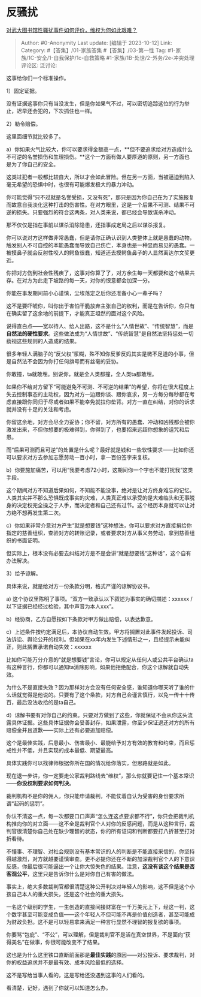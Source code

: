 # 反骚扰
[对武大图书馆性骚扰事件如何评价，维权为何如此艰难？](https://www.zhihu.com/question/625687555/answer/3247068566)

> Author: #0-Anonymity
> Last update: [编辑于 2023-10-12]
> Link:
> Category: #【答集】/01-家族答集 #【答集】/03-第一性 
> Tag: #1-家族/1C-安全/1-自我保护/1c-自救策略 #1-家族/1B-处世/2-外务/2e-冲突处理 
> 评论区:
> 泛讨论:

这事给你们一个标准操作。

1）固定证据。

没有证据这事你只有当没发生，但是你如果气不过，可以密切追踪这位的行为举止，迟早还会犯的，下次抓住也一样。

2）勒令赔偿。

这里面细节就比较多了。

a）你如果火气比较大，你可以要求得金额高一点，**但不要追求给对方造成什么不可逆的名誉损伤和生理损伤。**这个一方面有做人要厚道的原则，另一方面也是为了你自己的安全。

这类过犯者一般都比较自大，所以才会如此冒险。但在另一方面，当被逼迫到陷入毫无希望的恐惧中时，也很有可能爆发极大的暴力冲动。

你可能觉得“只不过就是名誉受损，又没有死”，那只是因为你自己在为了实施报复而故意自我淡化这种打击的伤害性。在对方眼里，这是一个后果不可测、结果不可逆的损失。只要强烈的符合这两条，对人类来说，都已经会导致谋杀冲动。

那不仅仅是指在事前以谋杀消除隐患，还指事成定局之后以谋杀报复。

你可以说对方这样做非常愚蠢，但是请你正确认识到人类整体上就是愚蠢的动物，触发别人不可自控的本能愚蠢而导致自己伤亡，本身也是一种显而易见的愚蠢。一被摸鼻子就会反射性咬人的鳄鱼很蠢，知道还去摸鳄鱼鼻子的人显然离达尔文奖更近。

你把对方伤到社会性残疾了，这事对你算了了，对方余生每一天都要和这个结果共存。在对方为此走下坡路的每一天，对你的恨意都会加深一分。

你能在事发期间前小心谨慎，尘埃落定之后你还准备小心一辈子吗？

这不是要吓唬你，叫你出于害怕干脆放弃主张自己的权利，而是在告诉你，你只有在确实留了这余地的前提下，才能真正坦然的面对这个风险。

说得直白点——宽以待人、给人出路，这不是什么“人情世故”、“传统智慧”，而是**自然法的硬性要求**。这些做法成为“人情世故”、“传统智慧”是自然法坚持惩处一切藐视这些规则的人造成的结果。

很多年轻人满脑子的“反父权”浆糊，殊不知你反爹反妈其实是微不足道的小事，但是自然法不会因为你打任何旗号而有丝毫的妥协。

你敢撞，ta就敢埋。别说你，就是全人类都撞，全人类ta都敢埋。

如果你不给对方留下“可能避免不可测、不可逆的结果”的希望，你将在很大程度上失去控制事态的主动权，因为对方一边跟你谈、跟你哀求，另一方每分每秒都在考虑直接跟你同归于尽或者如果不能幸免就拉你垫背。对方一直在纠结，对你的诉求就并没有十足的关注和考虑。

你留这余地，对方会尽全力妥协；你不留，对方所有的愚蠢、冲动和凶残都会被你激发出来，不但你想要的极难得到，你得到了，也要招来远超你想象的诅咒和后患。

而“后果可测而且可逆”的处置是什么呢？最好就是钱和一些软性要求——比如你还可以要求对方去参加志愿劳动一百小时，拿一百份签字来复核。

b）你要施加痛苦，可以用“我要考虑72小时，这期间你一个字也不能打扰我”这类手段。

这个期间对方不知道后果如何，不知能不能没事，绝对是让对方终身难忘的记忆。人类其实并不那么恐惧既成事实的灾难，人类真正难以承受的是大难临头和无事脱身的决定权完全操之于人手，而决定者和自己还有过节。这个经历本身就可以让对方绝不想再发生第二次。

c）你如果非常介意对方产生“就是想要钱”这种想法，你可以要求对方直接捐给你指定的慈善组织，查验对方的转账记录，或者要求对方从事义务劳动，拿到慈善组织的书面证明。

但实际上，根本没有必要去纠结对方是不是会讲“就是想要钱“这种话”，这个自有办法解决。

3）给予谅解。

具体来说，就是给对方一份条款分明，格式严谨的谅解协议书。

a) 这个协议里陈明了事项。“双方一致承认以下叙述为事实的确切描述：xxxxxx / 以下证据已经经过检验，其中声音为本人xxx”。

b）经协商，乙方自愿按如下条款对甲方做出赔偿，以表达歉意。

c）上述条件按约定满足后，本协议自动生效。甲方将搁置对此事件发起投诉、司法诉讼、舆论公开的权利。但如果在xx年内发生下述情形之一，且经提示未能纠正，则此搁置承诺自动失效：xxxxxx

比如你可能万分介意的“就是想要钱”言论，你可以规定从任何人或公共平台确认ta有这种言行，你都可以通知ta消除影响，如果他拒绝配合，你这个谅解就自动失效。

为什么不是直接失效？因为那样对方会没有任何安全感，谁知道你哪天听了谁的什么话就觉得是他说的。只要有了这个条款，对方自己会谨言慎行，以免一传十十传百，最后没法收拾的是ta自己。

d）谅解书要有对你自己的约束。只要对方做到了这些，你就保证不会从你这头流露具体证据。这些具体证据你会妥善封存，如果泄露，你至少保证退还对方的所有赔偿金并且道歉——实际上还有必要追加赔偿。

这个是最佳实践，后患最小、伤害最小、最能给予对方有效的教育和约束，而且惩戒性并不低，并且实现的成本最低、期望最高。

具体实践你可以找律师根据你所在国的情况给你落实，但思路就是如此。

现在退一步讲，你一定要走公家裁判路线去“维权”，那么你就要记住一个基本常识——**你没权利要求如何判决**。

裁判机构不是你的佣人，你只能申请裁判，不能仗着自认为受害的身份要求所谓“起码的惩罚”。

你认不清这一点，每一次都要口口声声“怎么连这点要求都不行”，你只会把裁判机构推向你的对立面——这不全是裁判官个人对你的反感问题，而是从这种言行，裁判官很清楚你自己处在缺少理智的状态，你的所有证词和判断都要打八折甚至打对折看待。

不懂事、不理智、对社会规则没有基本常识的人的判断是不能直接采信的，你坚持得越激烈，对方就越要谨慎审查。更不必提你还在不断的加深裁判官个人的下意识反感，你最后很可能逼出一个让你大惊失色的结果。注意，**这没有谈这个结果是否客观公平**，这里只是告诉你什么是对你自己有害的做法。

事实上，绝大多数裁判官都很清楚这种公开判决对年轻人的影响，这不但是这个小孩自己本人的重大损失，还是这个社会的重大损失。

一名这个级别的学生，一生创造的直接间接财富在一千万美元上下，经这一判，这个数字甚至可能变成负值——这个年轻人不但可能不再是价值创造者，甚至可能成为财政负担。这不是可以轻易拿来满足一种言行显然不理智的报复欲的事项。

你要骂“包庇”、“不公”，可以理解，但是裁判官不是活在真空世界，不是面向“获得美名”在做事，你很可能改变不了结果。

这也是为什么这里铁口直断前面那是**最佳实践**的原因——对公投诉、要求裁判，对你的权益追求并不是最有效、成本风险最低的选择。

这不是写给当事人看的，这是写给还没遇到这事的人们看的。

看清楚，记好，遇到了你就可以知道怎么办。